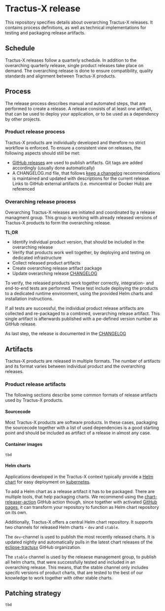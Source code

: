 # Tractus-X release

This repository specifies details about overarching Tractus-X releases. 
It contains process definitions, as well as technical implementations for testing and packaging release artifacts.

## Schedule

Tractus-X releases follow a quarterly schedule. In addition to the overarching quarterly release, single product
releases take place on demand. 
The overarching release is done to ensure compatibility, quality standards and alignment between Tractus-X products.

## Process

The release process describes manual and automated steps, that are performed to create a release. 
A release consists of at least one artifact, that can be used to deploy your application, or to be used as a dependency
by other projects.

### Product release process

Tractus-X products are individually developed and therefore no strict workflow is enforced.
To ensure a consistent view on releases, the following aspects should still be met:

- [GitHub releases](https://docs.github.com/en/repositories/releasing-projects-on-github/about-releases) are used to
  publish artifacts. Git tags are added accordingly (usually done automatically)
- A CHANGELOG.md file, that follows [keep a changelog](https://keepachangelog.com/en/1.0.0/) recommendations is 
  maintained and updated with descriptions for the current release. Links to GitHub external artifacts 
  (i.e. mvncentral or Docker Hub) are referenced

### Overarching release process

Overarching Tractus-X releases are initiated and coordinated by a release managment group. 
This group is working with already released versions of Tractus-X products to form the overarching release.

__TL;DR__

- Identify individual product version, that should be included in the overarching release
- Verify that products work well together, by deploying and testing on dedicated infrastructure
- Collect released product artifacts
- Create overarching release artifact package
- Update overarching release [CHANGELOG](CHANGELOG.md)

To verify, the released products work together correctly, integration- and end-to-end tests are performed.
These test include deploying the products to a dedicated runtime environment, using the provided Helm charts and 
installation instructions.

If all tests are successful, the individual product release artifacts are collected and re-packaged to a combined,
overarching release artifact. This single artifact is afterwards published with a pe-defined version number 
as GitHub release. 

As last step, the release is documented in the [CHANGELOG](CHANGELOG.md)

## Artifacts

Tractus-X products are released in multiple formats. The number of artifacts and its format varies between
individual product and the overarching releases.

### Product release artifacts

The following sections describe some common formats of release artifacts used by Tractus-X products.

#### Sourcecode

Most Tractus-X products are software products. In these cases, packaging the sourcecode together with a 
list of used dependencies is a good starting point and should be included as artifact of a release in
almost any case.

#### Container images

`tbd`

#### Helm charts

Applications developed in the Tractus-X context typically provide a [Helm chart](https://helm.sh/) for easy deployment
on [kubernetes](https://kubernetes.io/).

To add a Helm chart as a release artifact it has to be packaged. There are multiple tools, that help packaging charts. 
We recommend using the [chart-releaser-action]() GitHub action though, since together with activated
[GitHub pages](https://pages.github.com/), it can transform your repository to function as Helm chart repository on 
its own.

Additionally, Tractus-X offers a central Helm chart repository. It supports two channels for released
Helm charts - `dev` and `stable`. 

The `dev`-channel is used to publish the most recently released charts. 
It is updated nightly and automatically pulls in the latest chart releases of the 
[eclipse-tractusx](https://github.com/eclipse-tractusx) GitHub organization.

The `stable` channel is used by the releaese management group, to publish all helm charts, that were successfully 
tested and included in an overarching release. This means, that the stable channel only includes specifc versions
of product charts, that are tested to the best of our knowledge to work together with other stable charts.

## Patching strategy

`tbd`

